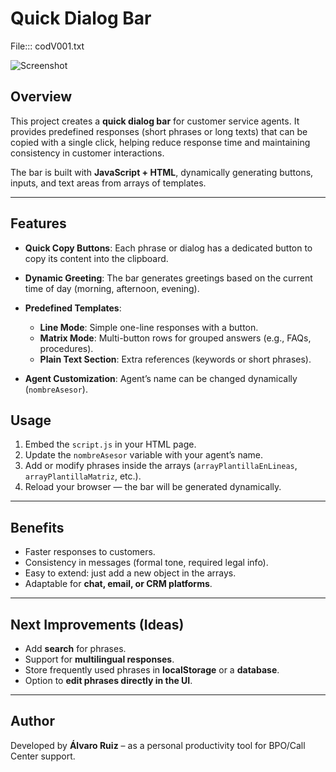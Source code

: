 # Quick Dialog Bar

File::: codV001.txt

![Screenshot](https://i.ibb.co/mVQGCV27/barra-de-dialogos-rapidos.jpg)

## Overview

This project creates a **quick dialog bar** for customer service agents.
It provides predefined responses (short phrases or long texts) that can be copied with a single click, helping reduce response time and maintaining consistency in customer interactions.

The bar is built with **JavaScript + HTML**, dynamically generating buttons, inputs, and text areas from arrays of templates.

---

## Features

* **Quick Copy Buttons**: Each phrase or dialog has a dedicated button to copy its content into the clipboard.
* **Dynamic Greeting**: The bar generates greetings based on the current time of day (morning, afternoon, evening).
* **Predefined Templates**:

  * **Line Mode**: Simple one-line responses with a button.
  * **Matrix Mode**: Multi-button rows for grouped answers (e.g., FAQs, procedures).
  * **Plain Text Section**: Extra references (keywords or short phrases).
* **Agent Customization**: Agent’s name can be changed dynamically (`nombreAsesor`).


## Usage

1. Embed the `script.js` in your HTML page.
2. Update the `nombreAsesor` variable with your agent’s name.
3. Add or modify phrases inside the arrays (`arrayPlantillaEnLineas`, `arrayPlantillaMatriz`, etc.).
4. Reload your browser — the bar will be generated dynamically.

---

## Benefits

* Faster responses to customers.
* Consistency in messages (formal tone, required legal info).
* Easy to extend: just add a new object in the arrays.
* Adaptable for **chat, email, or CRM platforms**.

---

## Next Improvements (Ideas)

* Add **search** for phrases.
* Support for **multilingual responses**.
* Store frequently used phrases in **localStorage** or a **database**.
* Option to **edit phrases directly in the UI**.

---

## Author

Developed by **Álvaro Ruiz** – as a personal productivity tool for BPO/Call Center support.
